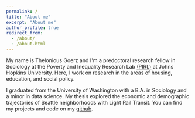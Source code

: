 ```yaml
---
permalink: /
title: "About me"
excerpt: "About me"
author_profile: true
redirect_from: 
  - /about/
  - /about.html
---
```


My name is Thelonious Goerz and I'm a predoctoral research fellow in Sociology at the Poverty and Inequality Research Lab [(PIRL)](https://otheramerica.org/article/pirl-launches-predoctoral-research-fellowship) at Johns Hopkins University. Here, I work on research in the areas of housing, education, and social policy. 

I graduated from the University of Washington with a B.A. in Sociology and a minor in data science. My thesis explored the economic and demographic trajectories of Seattle neighborhoods with Light Rail Transit. You can find my projects and code on my [github](https://github.com/theloniousgoerz).